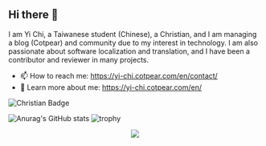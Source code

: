 ## Hi there 👋
I am Yi Chi, a Taiwanese student (Chinese), a Christian, and I am managing a blog (Cotpear) and community due to my interest in technology. I am also passionate about software localization and translation, and I have been a contributor and reviewer in many projects.

- 📫 How to reach me: https://yi-chi.cotpear.com/en/contact/
- 🌠 Learn more about me: https://yi-chi.cotpear.com/en/

![Christian Badge](https://user-images.githubusercontent.com/30853081/192114517-47c67541-d162-4808-aa01-6bb6336bbf55.jpg)

![Anurag's GitHub stats](https://github-readme-stats.vercel.app/api?username=chiyi4488&count_private=true&show_icons=true&theme=flag-india&line_height=30)
![trophy](https://github-profile-trophy.vercel.app/?username=chiyi4488&row=2&column=3&margin-w=5&margin-h=5)

<p align="center"><img align="center" src="https://github-readme-streak-stats.herokuapp.com?user=chiyi4488&theme=flag-india" /></p>

<!-- [![Top Langs](https://github-readme-stats.vercel.app/api/top-langs/?username=chiyi4488&count_private=true&theme=flag-india)](https://github.com/chiyi4488/github-readme-stats) -->
<!--
**chiyi4488/chiyi4488** is a ✨ _special_ ✨ repository because its `README.md` (this file) appears on your GitHub profile.

Here are some ideas to get you started:

- 🔭 I’m currently working on ...
- 🌱 I’m currently learning ...
- 👯 I’m looking to collaborate on ...
- 🤔 I’m looking for help with ...
- 💬 Ask me about ...
- 📫 How to reach me: ...
- 😄 Pronouns: ...
- ⚡ Fun fact: ...
-->
